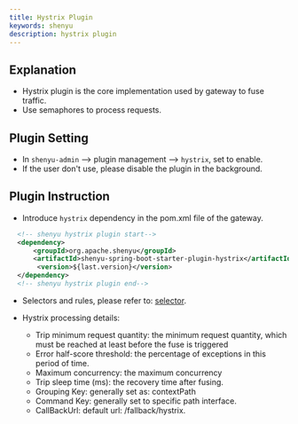 ```yaml
---
title: Hystrix Plugin
keywords: shenyu
description: hystrix plugin
---
```


## Explanation

* Hystrix plugin is the core implementation used by gateway to fuse traffic.
* Use semaphores to process requests.

## Plugin Setting

* In `shenyu-admin` --> plugin management --> `hystrix`, set to enable.
* If the user don't use, please disable the plugin in the background.

## Plugin Instruction

* Introduce `hystrix` dependency in the pom.xml file of the gateway.

```xml
  <!-- shenyu hystrix plugin start-->
  <dependency>
      <groupId>org.apache.shenyu</groupId>
      <artifactId>shenyu-spring-boot-starter-plugin-hystrix</artifactId>
       <version>${last.version}</version>
  </dependency>
  <!-- shenyu hystrix plugin end-->
``` 

* Selectors and rules, please refer to: [selector](../selector-and-rule).

* Hystrix processing details:
    
    * Trip minimum request quantity: the minimum request quantity, which must be reached at least before the fuse is triggered
    * Error half-score threshold: the percentage of exceptions in this period of time.
    * Maximum concurrency: the maximum concurrency
    * Trip sleep time (ms): the recovery time after fusing.
    * Grouping Key: generally set as: contextPath
    * Command Key: generally set to specific path interface.
    * CallBackUrl: default url: /fallback/hystrix.
